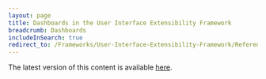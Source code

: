 ```yaml
---
layout: page
title: Dashboards in the User Interface Extensibility Framework
breadcrumb: Dashboards
includeInSearch: true
redirect_to: /Frameworks/User-Interface-Extensibility-Framework/Reference/Overview/Dashboards
---
```


The latest version of this content is available [here](/Frameworks/User-Interface-Extensibility-Framework/Reference/Overview/Dashboards).
